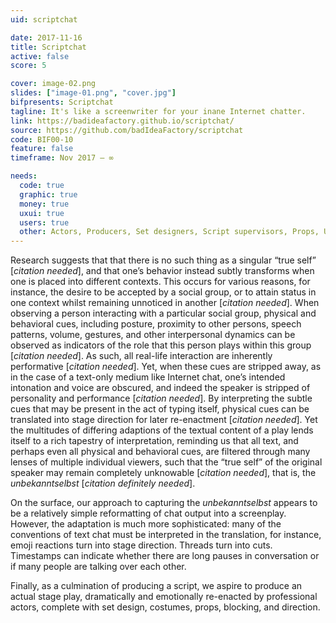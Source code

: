 ```yaml
---
uid: scriptchat

date: 2017-11-16
title: Scriptchat
active: false
score: 5

cover: image-02.png
slides: ["image-01.png", "cover.jpg"]
bifpresents: Scriptchat
tagline: It's like a screenwriter for your inane Internet chatter.
link: https://badideafactory.github.io/scriptchat/
source: https://github.com/badIdeaFactory/scriptchat
code: BIF00-10
feature: false
timeframe: Nov 2017 – ∞

needs:
  code: true
  graphic: true
  money: true
  uxui: true
  users: true
  other: Actors, Producers, Set designers, Script supervisors, Props, Ushers, Ticket sales
---
```


Research suggests that that there is no such thing as a singular “true self” [_citation needed_], and that one’s behavior instead subtly transforms when one is placed into different contexts. This occurs for various reasons, for instance, the desire to be accepted by a social group, or to attain status in one context whilst remaining unnoticed in another [_citation needed_]. When observing a person interacting with a particular social group, physical and behavioral cues, including posture, proximity to other persons, speech patterns, volume, gestures, and other interpersonal dynamics can be observed as indicators of the role that this person plays within this group [_citation needed_]. As such, all real-life interaction are inherently performative [_citation needed_]. Yet, when these cues are stripped away, as in the case of a text-only medium like Internet chat, one’s intended intonation and voice are obscured, and indeed the speaker is stripped of personality and performance [_citation needed_]. By interpreting the subtle cues that may be present in the act of typing itself, physical cues can be translated into stage direction for later re-enactment [_citation needed_]. Yet the multitudes of differing adaptions of the textual content of a play lends itself to a rich tapestry of interpretation, reminding us that all text, and perhaps even all physical and behavioral cues, are filtered through many lenses of multiple individual viewers, such that the “true self” of the original speaker may remain completely unknowable [_citation needed_], that is, the _unbekanntselbst_ [_citation definitely needed_].

On the surface, our approach to capturing the _unbekanntselbst_ appears to be a relatively simple reformatting of chat output into a screenplay. However, the adaptation is much more sophisticated: many of the conventions of text chat must be interpreted in the translation, for instance, emoji reactions turn into stage direction. Threads turn into cuts. Timestamps can indicate whether there are long pauses in conversation or if many people are talking over each other.

Finally, as a culmination of producing a script, we aspire to produce an actual stage play, dramatically and emotionally re-enacted by professional actors, complete with set design, costumes, props, blocking, and direction.

